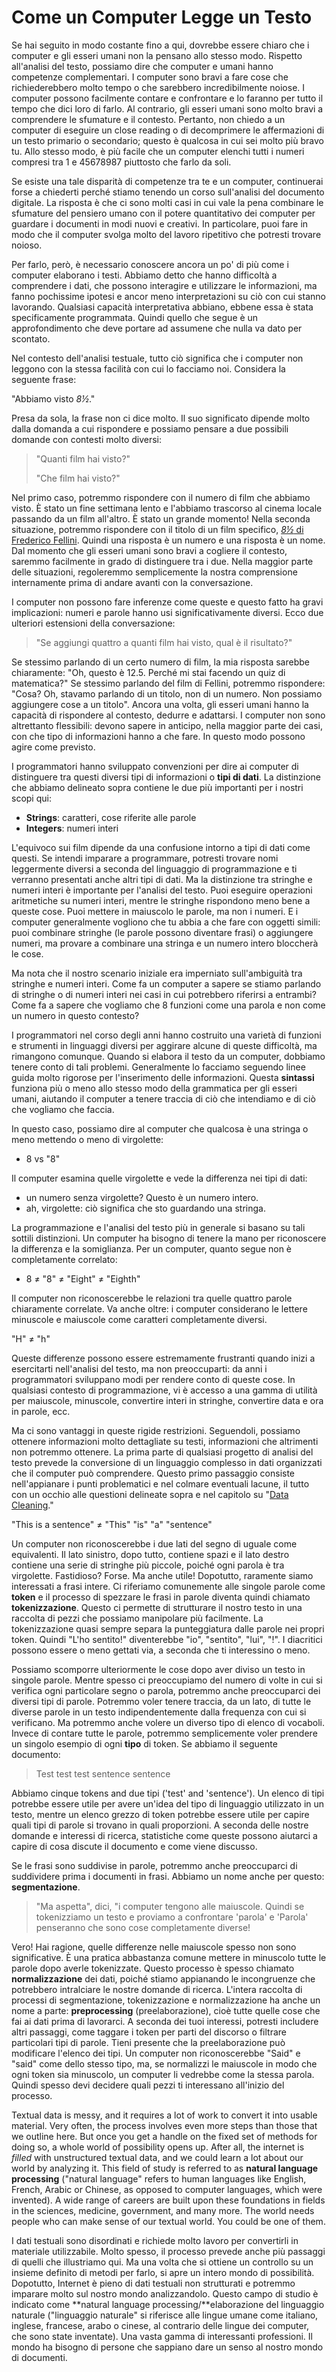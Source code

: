 # Come un Computer Legge un Testo

Se hai seguito in modo costante fino a qui, dovrebbe essere chiaro che i computer e gli esseri umani non la pensano allo stesso modo. Rispetto all'analisi del testo, possiamo dire che computer e umani hanno competenze complementari. I computer sono bravi a fare cose che richiederebbero molto tempo o che sarebbero incredibilmente noiose. I computer possono facilmente contare e confrontare e lo faranno per tutto il tempo che dici loro di farlo. Al contrario, gli esseri umani sono molto bravi a comprendere le sfumature e il contesto. Pertanto, non chiedo a un computer di eseguire un close reading  o di decomprimere le affermazioni di un testo primario o secondario; questo è qualcosa in cui sei molto più bravo tu. Allo stesso modo, è più facile che un computer elenchi tutti i numeri compresi tra 1 e 45678987 piuttosto che farlo da soli.

Se esiste una tale disparità di competenze tra te e un computer, continuerai forse a chiederti perché stiamo tenendo un corso sull'analisi del documento digitale. La risposta è che ci sono molti casi in cui vale la pena combinare le sfumature del pensiero umano con il potere quantitativo dei computer per guardare i documenti in modi nuovi e creativi. In particolare, puoi fare in modo che il computer svolga molto del lavoro ripetitivo che potresti trovare noioso.&#x20;

Per farlo, però, è necessario conoscere ancora un po' di più come i computer elaborano i testi. Abbiamo detto che hanno difficoltà a comprendere i dati, che possono interagire e utilizzare le informazioni, ma fanno pochissime ipotesi e ancor meno interpretazioni su ciò con cui stanno lavorando. Qualsiasi capacità interpretativa abbiano, ebbene essa è stata specificamente programmata. Quindi quello che segue è un approfondimento  che deve portare ad assumene che nulla va dato per scontato.

Nel contesto dell'analisi testuale, tutto ciò significa che i computer non leggono con la stessa facilità con cui lo facciamo noi. Considera la seguente frase:

"Abbiamo visto _8½_."

Presa da sola, la frase non ci dice molto. Il suo significato dipende molto dalla domanda a cui  rispondere e possiamo pensare a due possibili domande con contesti molto diversi:

> "Quanti film hai visto?"
>
> "Che film hai visto?"

Nel primo caso, potremmo rispondere con il numero di film che abbiamo visto. È stato un fine settimana lento e l'abbiamo trascorso al cinema locale passando da un film all'altro. È stato un grande momento! Nella seconda situazione, potremmo rispondere con il titolo di un film specifico, [_8½_ di Frederico Fellini](https://en.wikipedia.org/wiki/8%C2%BD). Quindi una risposta è un numero e una risposta è un nome. Dal momento che gli esseri umani sono bravi a cogliere il contesto, saremmo facilmente in grado di distinguere tra i due. Nella maggior parte delle situazioni, regoleremmo semplicemente la nostra comprensione internamente prima di andare avanti con la conversazione.

I computer non possono fare inferenze come queste e questo fatto ha gravi implicazioni: numeri e parole hanno usi significativamente diversi. Ecco due ulteriori estensioni della conversazione:

> "Se aggiungi quattro a quanti film hai visto, qual è il risultato?"

Se stessimo parlando di un certo numero di film, la mia risposta sarebbe chiaramente: "Oh, questo è 12.5. Perché mi stai facendo un quiz di matematica?" Se stessimo parlando del film di Fellini, potremmo rispondere: "Cosa? Oh, stavamo parlando di un titolo, non di un numero. Non possiamo aggiungere cose a un titolo". Ancora una volta, gli esseri umani hanno la capacità di rispondere al contesto, dedurre e adattarsi. I computer non sono altrettanto flessibili: devono sapere in anticipo, nella maggior parte dei casi, con che tipo di informazioni hanno a che fare. In questo modo possono agire come previsto.

I programmatori hanno sviluppato convenzioni per dire ai computer di distinguere tra questi diversi tipi di informazioni o **tipi di dati**. La distinzione che abbiamo delineato sopra contiene le due più importanti per i nostri scopi qui:

* **Strings**: caratteri, cose riferite alle parole
* **Integers**: numeri interi

L'equivoco sui film dipende da una confusione intorno a tipi di dati come questi. Se intendi imparare a programmare, potresti trovare nomi leggermente diversi a seconda del linguaggio di programmazione e ti verranno presentati anche altri tipi di dati. Ma la distinzione tra stringhe e numeri interi è importante per l'analisi del testo. Puoi eseguire operazioni aritmetiche su numeri interi, mentre le stringhe rispondono meno bene a queste cose. Puoi mettere in maiuscolo le parole, ma non i numeri. E i computer generalmente vogliono che tu abbia a che fare con oggetti simili: puoi combinare stringhe (le parole possono diventare frasi) o aggiungere numeri, ma provare a combinare una stringa e un numero intero bloccherà le cose.

Ma nota che il nostro scenario iniziale era imperniato sull'ambiguità tra stringhe e numeri interi. Come fa un computer a sapere se stiamo parlando di stringhe o di numeri interi nei casi in cui potrebbero riferirsi a entrambi? Come fa a sapere che vogliamo che 8 funzioni come una parola e non come un numero in questo contesto?

I programmatori nel corso degli anni hanno costruito una varietà di funzioni e strumenti in linguaggi diversi per aggirare alcune di queste difficoltà, ma rimangono comunque. Quando si elabora il testo da un computer, dobbiamo tenere conto di tali problemi. Generalmente lo facciamo seguendo linee guida molto rigorose per l'inserimento delle informazioni. Questa **sintassi** funziona più o meno allo stesso modo della grammatica per gli esseri umani, aiutando il computer a tenere traccia di ciò che intendiamo e di ciò che vogliamo che faccia.

In questo caso, possiamo dire al computer che qualcosa è una stringa o meno mettendo o meno di virgolette:

* 8 vs "8"

Il computer esamina quelle virgolette e vede la differenza nei tipi di dati:&#x20;

* un numero senza virgolette? Questo è un numero intero.
* ah, virgolette: ciò significa che sto guardando una stringa.

La programmazione e l'analisi del testo più in generale si basano su tali sottili distinzioni. Un computer ha bisogno di tenere la mano per riconoscere la differenza e la somiglianza. Per un computer, quanto segue non è completamente correlato:

* 8 ≠ "8" ≠ "Eight" ≠ "Eighth"

Il computer non riconoscerebbe le relazioni tra quelle quattro parole chiaramente correlate. Va anche oltre: i computer considerano le lettere minuscole e maiuscole come caratteri completamente diversi.

"H" ≠ "h"

Queste differenze possono essere estremamente frustranti quando inizi a esercitarti nell'analisi del testo, ma non preoccuparti: da anni i programmatori sviluppano modi per rendere conto di queste cose. In qualsiasi contesto di programmazione, vi è accesso a una gamma di utilità per maiuscole, minuscole, convertire interi in stringhe, convertire data e ora in parole, ecc.&#x20;

Ma ci sono vantaggi in queste rigide restrizioni. Seguendoli, possiamo ottenere informazioni molto dettagliate su testi, informazioni che altrimenti non potremmo ottenere. La prima parte di qualsiasi progetto di analisi del testo prevede la conversione di un linguaggio complesso in dati organizzati che il computer può comprendere. Questo primo passaggio consiste nell'appianare i punti problematici e nel colmare eventuali lacune, il tutto con un occhio alle questioni delineate sopra e nel capitolo su "[Data Cleaning](../data-cleaning.md)."

"This is a sentence" ≠ "This" "is" "a" "sentence"

Un computer non riconoscerebbe i due lati del segno di uguale come equivalenti. Il lato sinistro, dopo tutto, contiene spazi e il lato destro contiene una serie di stringhe più piccole, poiché ogni parola è tra virgolette. Fastidioso? Forse. Ma anche utile! Dopotutto, raramente siamo interessati a frasi intere. Ci riferiamo comunemente alle singole parole come **token** e il processo di spezzare le frasi in parole diventa quindi chiamato **tokenizzazione**. Questo ci permette di strutturare il nostro testo in una raccolta di pezzi che possiamo manipolare più facilmente. La tokenizzazione quasi sempre separa la punteggiatura dalle parole nei propri token. Quindi "L'ho sentito!" diventerebbe "io", "sentito", "lui", "!". I diacritici possono essere o meno gettati via, a seconda che ti interessino o meno.

Possiamo scomporre ulteriormente le cose dopo aver diviso un testo in singole parole. Mentre spesso ci preoccupiamo del numero di volte in cui si verifica ogni particolare segno o parola, potremmo anche preoccuparci dei diversi tipi di parole. Potremmo voler tenere traccia, da un lato, di tutte le diverse parole in un testo indipendentemente dalla frequenza con cui si verificano. Ma potremmo anche volere un diverso tipo di elenco di vocaboli. Invece di contare tutte le parole, potremmo semplicemente voler prendere un singolo esempio di ogni **tipo** di token. Se abbiamo il seguente documento:

> Test test test sentence sentence

Abbiamo cinque tokens and due tipi ('test' and 'sentence'). Un elenco di tipi potrebbe essere utile per avere un'idea del tipo di linguaggio utilizzato in un testo, mentre un elenco grezzo di token potrebbe essere utile per capire quali tipi di parole si trovano in quali proporzioni. A seconda delle nostre domande e interessi di ricerca, statistiche come queste possono aiutarci a capire di cosa discute il documento e come viene discusso.

Se le frasi sono suddivise in parole, potremmo anche preoccuparci di suddividere prima i documenti in frasi. Abbiamo un nome anche per questo: **segmentazione**.

> "Ma aspetta", dici, "i computer tengono alle maiuscole. Quindi se tokenizziamo un testo e proviamo a confrontare 'parola' e 'Parola' penseranno che sono cose completamente diverse!&#x20;

Vero! Hai ragione, quelle differenze nelle maiuscole spesso non sono significative. È una pratica abbastanza comune mettere in minuscolo tutte le parole dopo averle tokenizzate. Questo processo è spesso chiamato **normalizzazione** dei dati, poiché stiamo appianando le incongruenze che potrebbero intralciare le nostre domande di ricerca. L'intera raccolta di processi di segmentazione, tokenizzazione e normalizzazione ha anche un nome a parte: **preprocessing** (preelaborazione), cioè tutte quelle cose che fai ai dati prima di lavorarci. A seconda dei tuoi interessi, potresti includere altri passaggi, come taggare i token per parti del discorso o filtrare particolari tipi di parole. Tieni presente che la preelaborazione può modificare l'elenco dei tipi. Un computer non riconoscerebbe "Said" e "said" come dello stesso tipo, ma, se normalizzi le maiuscole in modo che ogni token sia minuscolo, un computer li vedrebbe come la stessa parola. Quindi spesso devi decidere quali pezzi ti interessano all'inizio del processo.

Textual data is messy, and it requires a lot of work to convert it into usable material. Very often, the process involves even more steps than those that we outline here. But once you get a handle on the fixed set of methods for doing so, a whole world of possibility opens up. After all, the internet is _filled_ with unstructured textual data, and we could learn a lot about our world by analyzing it. This field of study is referred to as **natural language processing** ("natural language" refers to human languages like English, French, Arabic or Chinese, as opposed to computer languages, which were invented). A wide range of careers are built upon these foundations in fields in the sciences, medicine, government, and many more. The world needs people who can make sense of our textual world. You could be one of them.

I dati testuali sono disordinati e richiede molto lavoro per convertirli in materiale utilizzabile. Molto spesso, il processo prevede anche più passaggi di quelli che illustriamo qui. Ma una volta che si ottiene un controllo su un insieme definito di metodi per farlo, si apre un intero mondo di possibilità. Dopotutto, Internet è pieno di dati testuali non strutturati e potremmo imparare molto sul nostro mondo analizzandolo. Questo campo di studio è indicato come **natural language processing/**elaborazione del linguaggio naturale ("linguaggio naturale" si riferisce alle lingue umane come italiano, inglese, francese, arabo o cinese, al contrario delle lingue dei computer, che sono state inventate). Una vasta gamma di interessanti professioni. Il mondo ha bisogno di persone che sappiano dare un senso al nostro mondo di documenti.&#x20;
